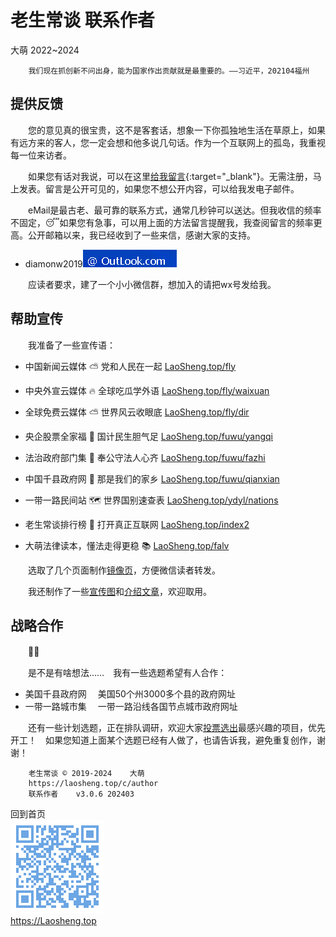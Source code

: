 老生常谈 联系作者
================
大萌	2022~2024

		我们现在抓创新不问出身，能为国家作出贡献就是最重要的。——习近平，202104福州


提供反馈
--------

　　您的意见真的很宝贵，这不是客套话，想象一下你孤独地生活在草原上，如果有远方来的客人，您一定会想和他多说几句话。作为一个互联网上的孤岛，我重视每一位来访者。

　　如果您有话对我说，可以在这里[给我留言](https://xoyondo.com/mb/yY8PqZMjKUgdcpn){:target="_blank"}。无需注册，马上发表。留言是公开可见的，如果您不想公开内容，可以给我发电子邮件。

　　eMail是最古老、最可靠的联系方式，通常几秒钟可以送达。但我收信的频率不固定，😴如果您有急事，可以用上面的方法留言提醒我，我查阅留言的频率更高。公开邮箱以来，我已经收到了一些来信，感谢大家的支持。
+ diamonw2019![邮件后缀加载中](./mail-2020.png)

　　应读者要求，建了一个小小微信群，想加入的请把wx号发给我。


帮助宣传
--------

　　我准备了一些宣传语：

 * 中国新闻云媒体 ⛅ 党和人民在一起	[LaoSheng.top/fly](https://laosheng.top/fly)
 * 中央外宣云媒体 🔥 全球吃瓜学外语	[LaoSheng.top/fly/waixuan](https://laosheng.top/fly/waixuan)
 * 全球免费云媒体 ⛅ 世界风云收眼底	[LaoSheng.top/fly/dir](https://laosheng.top/fly/dir)

 * 央企股票全家福 🧧 国计民生胆气足	[LaoSheng.top/fuwu/yangqi](https://laosheng.top/fuwu/yangqi)
 * 法治政府部门集 🏢 奉公守法人心齐	[LaoSheng.top/fuwu/fazhi](https://laosheng.top/fuwu/fazhi)
 * 中国千县政府网 📑 那是我们的家乡	[LaoSheng.top/fuwu/qianxian](https://laosheng.top/fuwu/qianxian)

 * 一带一路民间站 🗺 世界国别速查表	[LaoSheng.top/ydyl/nations](https://laosheng.top/ydyl/nations)
 * 老生常谈排行榜 🚩 打开真正互联网	[LaoSheng.top/index2](https://laosheng.top/index2.html)
 * 大萌法律读本，懂法走得更稳 📚 	[LaoSheng.top/falv](https://laosheng.top/falv)

　　选取了几个页面制作<a title='解决低版本微信无法转发问题' href='https://diamonwoo.github.io/wx'>镜像页</a>，方便微信读者转发。

　　我还制作了一些[宣传图](../broad)和[介绍文章](./)，欢迎取用。


战略合作
-------

　　🍵🍵

　　是不是有啥想法……　我有一些选题希望有人合作：

+	美国千县政府网	　美国50个州3000多个县的政府网址
+	一带一路城市集	　一带一路沿线各国节点城市政府网址


　　还有一些计划选题，正在排队调研，欢迎大家[投票选出]( "投票页面准备中")最感兴趣的项目，优先开工！　如果您知道上面某个选题已经有人做了，也请告诉我，避免重复创作，谢谢！


		老生常谈 © 2019-2024	大萌
		https://laosheng.top/c/author
		联系作者	v3.0.6 202403

回到首页  
<a href=".." title="返回老生常谈首页"><img src="../indexQR-Blue.png" /></a>  
https://Laosheng.top
